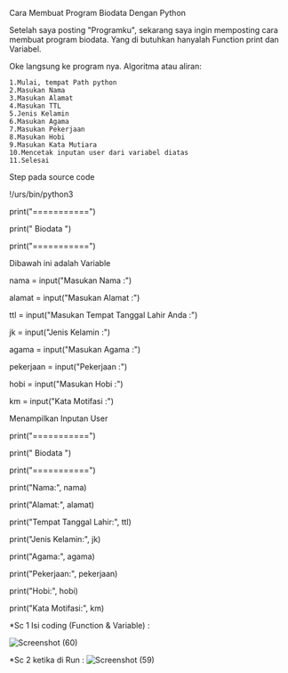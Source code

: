 Cara Membuat Program Biodata Dengan Python

Setelah saya posting "Programku", sekarang saya ingin memposting cara membuat program biodata. Yang di butuhkan hanyalah Function print dan Variabel.

Oke langsung ke program nya. Algoritma atau aliran:

    1.Mulai, tempat Path python
    2.Masukan Nama
    3.Masukan Alamat
    4.Masukan TTL
    5.Jenis Kelamin
    6.Masukan Agama
    7.Masukan Pekerjaan
    8.Masukan Hobi
    9.Masukan Kata Mutiara
    10.Mencetak inputan user dari variabel diatas
    11.Selesai

Step pada source code

!/urs/bin/python3

print("===========")

print(" Biodata ")

print("===========")

Dibawah ini adalah Variable

nama = input("Masukan Nama :")

alamat = input("Masukan Alamat :")

ttl = input("Masukan Tempat Tanggal Lahir Anda :")

jk = input("Jenis Kelamin :")

agama = input("Masukan Agama :")

pekerjaan = input("Pekerjaan :")

hobi = input("Masukan Hobi :")

km = input("Kata Motifasi :")

Menampilkan Inputan User

print("===========")

print(" Biodata ")

print("===========")

print("Nama:", nama)

print("Alamat:", alamat)

print("Tempat Tanggal Lahir:", ttl)

print("Jenis Kelamin:", jk)

print("Agama:", agama)

print("Pekerjaan:", pekerjaan)

print("Hobi:", hobi)

print("Kata Motifasi:", km)

*Sc 1 Isi coding (Function & Variable) :


![Screenshot (60)](https://user-images.githubusercontent.com/53388439/67877490-34a85e80-fb6c-11e9-9291-917942ee66b6.png)

*Sc 2 ketika di Run :
![Screenshot (59)](https://user-images.githubusercontent.com/53388439/67877623-7d601780-fb6c-11e9-86d7-25059aa2ea3c.png)
